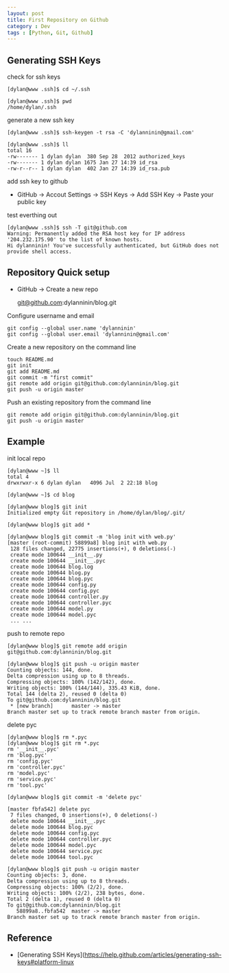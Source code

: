 ```yaml
---
layout: post
title: First Repository on Github
category : Dev
tags : [Python, Git, Github]
---
```


## Generating SSH Keys

check for ssh keys

	[dylan@www .ssh]$ cd ~/.ssh

	[dylan@www .ssh]$ pwd
	/home/dylan/.ssh

generate a new ssh key

	[dylan@www .ssh]$ ssh-keygen -t rsa -C 'dylanninin@gmail.com'

	[dylan@www .ssh]$ ll
	total 16
	-rw------- 1 dylan dylan  380 Sep 28  2012 authorized_keys
	-rw------- 1 dylan dylan 1675 Jan 27 14:39 id_rsa
	-rw-r--r-- 1 dylan dylan  402 Jan 27 14:39 id_rsa.pub

add ssh key to github

* GitHub -> Accout Settings -> SSH Keys -> Add SSH Key -> Paste your public key

test everthing out

	[dylan@www .ssh]$ ssh -T git@github.com
	Warning: Permanently added the RSA host key for IP address '204.232.175.90' to the list of known hosts.
	Hi dylanninin! You've successfully authenticated, but GitHub does not provide shell access.

## Repository Quick setup

* GitHub -> Create a new repo

	git@github.com:dylanninin/blog.git


Configure username and email

	git config --global user.name 'dylanninin'
	git config --global user.email 'dylanninin@gmail.com'

Create a new repository on the command line

	touch README.md
	git init
	git add README.md
	git commit -m "first commit"
	git remote add origin git@github.com:dylanninin/blog.git
	git push -u origin master
	
Push an existing repository from the command line

	git remote add origin git@github.com:dylanninin/blog.git
	git push -u origin master

## Example

init local repo

	[dylan@www ~]$ ll
	total 4
	drwxrwxr-x 6 dylan dylan   4096 Jul  2 22:18 blog

	[dylan@www ~]$ cd blog
	
	[dylan@www blog]$ git init
	Initialized empty Git repository in /home/dylan/blog/.git/

	[dylan@www blog]$ git add *
	
	[dylan@www blog]$ git commit -m 'blog init with web.py'
	[master (root-commit) 58899a8] blog init with web.py
	 128 files changed, 22775 insertions(+), 0 deletions(-)
	 create mode 100644 __init__.py
	 create mode 100644 __init__.pyc
	 create mode 100644 blog.log
	 create mode 100644 blog.py
	 create mode 100644 blog.pyc
	 create mode 100644 config.py
	 create mode 100644 config.pyc
	 create mode 100644 controller.py
	 create mode 100644 controller.pyc
	 create mode 100644 model.py
	 create mode 100644 model.pyc
	 ... ...

push to remote repo

	[dylan@www blog]$ git remote add origin git@github.com:dylanninin/blog.git
	
	[dylan@www blog]$ git push -u origin master
	Counting objects: 144, done.
	Delta compression using up to 8 threads.
	Compressing objects: 100% (142/142), done.
	Writing objects: 100% (144/144), 335.43 KiB, done.
	Total 144 (delta 2), reused 0 (delta 0)
	To git@github.com:dylanninin/blog.git
	 * [new branch]      master -> master
	Branch master set up to track remote branch master from origin.

delete pyc

	[dylan@www blog]$ rm *.pyc
	[dylan@www blog]$ git rm *.pyc
	rm '__init__.pyc'
	rm 'blog.pyc'
	rm 'config.pyc'
	rm 'controller.pyc'
	rm 'model.pyc'
	rm 'service.pyc'
	rm 'tool.pyc'
	
	[dylan@www blog]$ git commit -m 'delete pyc'
	
	[master fbfa542] delete pyc
	 7 files changed, 0 insertions(+), 0 deletions(-)
	 delete mode 100644 __init__.pyc
	 delete mode 100644 blog.pyc
	 delete mode 100644 config.pyc
	 delete mode 100644 controller.pyc
	 delete mode 100644 model.pyc
	 delete mode 100644 service.pyc
	 delete mode 100644 tool.pyc
	 
	[dylan@www blog]$ git push -u origin master
	Counting objects: 3, done.
	Delta compression using up to 8 threads.
	Compressing objects: 100% (2/2), done.
	Writing objects: 100% (2/2), 238 bytes, done.
	Total 2 (delta 1), reused 0 (delta 0)
	To git@github.com:dylanninin/blog.git
	   58899a8..fbfa542  master -> master
	Branch master set up to track remote branch master from origin.

## Reference

* [Generating SSH Keys](https://help.github.com/articles/generating-ssh-keys#platform-linux

